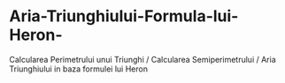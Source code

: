 # Aria-Triunghiului-Formula-lui-Heron-
Calcularea Perimetrului unui Triunghi / Calcularea Semiperimetrului / Aria Triunghiului in baza formulei lui Heron
